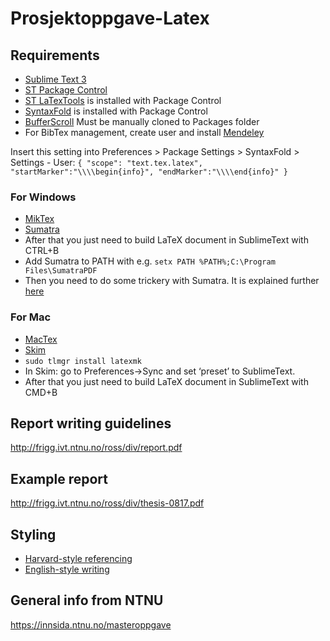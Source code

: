 # Prosjektoppgave-Latex

## Requirements

* [Sublime Text 3](https://www.sublimetext.com/3)
* [ST Package Control](https://packagecontrol.io/installation)
* [ST LaTexTools](https://github.com/SublimeText/LaTeXTools#requirements-and-setup) is installed with Package Control
* [SyntaxFold](https://packagecontrol.io/packages/SyntaxFold#command-examples) is installed with Package Control
* [BufferScroll](https://github.com/titoBouzout/BufferScroll) Must be manually cloned to Packages folder
* For BibTex management, create user and install [Mendeley](https://mendeley.com/)

Insert this setting into Preferences > Package Settings > SyntaxFold > Settings - User:
`
{
    "scope": "text.tex.latex",
    "startMarker":"\\\\begin{info}",
    "endMarker":"\\\\end{info}"
}
`

### For Windows
* [MikTex](https://miktex.org)
* [Sumatra](https://www.sumatrapdfreader.org/download-free-pdf-viewer.html)
* After that you just need to build LaTeX document in SublimeText with CTRL+B
* Add Sumatra to PATH with e.g. `setx PATH %PATH%;C:\Program Files\SumatraPDF`
* Then you need to do some trickery with Sumatra. It is explained further [here](http://latextools.readthedocs.io/en/latest/install/)


### For Mac
* [MacTex](https://www.tug.org/mactex/)
* [Skim](http://skim-app.sourceforge.net)
* `sudo tlmgr install latexmk`
* In Skim: go to Preferences->Sync and set ‘preset’ to SublimeText.
* After that you just need to build LaTeX document in SublimeText with CMD+B



## Report writing guidelines
http://frigg.ivt.ntnu.no/ross/div/report.pdf

## Example report
http://frigg.ivt.ntnu.no/ross/div/thesis-0817.pdf

## Styling
* [Harvard-style referencing](https://www.ntnu.no/viko/harvard-eksempler)
* [English-style writing](http://www.ntnu.edu/english-matters/ntnu-english-style-guide)

## General info from NTNU
https://innsida.ntnu.no/masteroppgave

